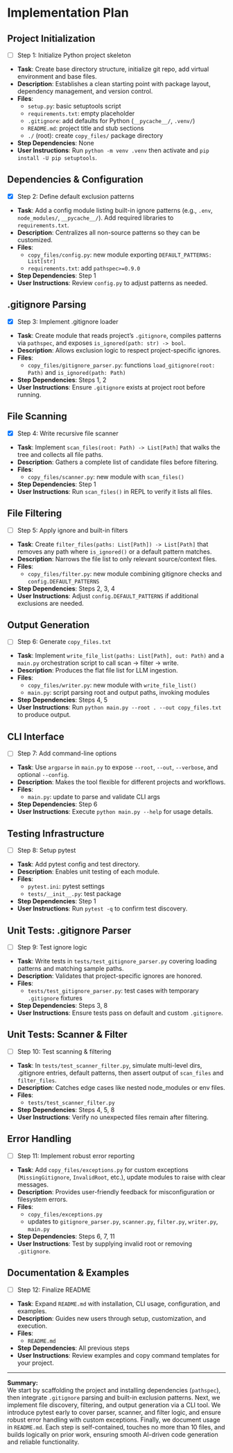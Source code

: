 # Implementation Plan

## Project Initialization

- [ ] Step 1: Initialize Python project skeleton
- **Task**: Create base directory structure, initialize git repo, add virtual environment and base files.
- **Description**: Establishes a clean starting point with package layout, dependency management, and version control.
- **Files**:
  - `setup.py`: basic setuptools script
  - `requirements.txt`: empty placeholder
  - `.gitignore`: add defaults for Python (`__pycache__/`, `.venv/`)
  - `README.md`: project title and stub sections
  - `./` (root): create `copy_files/` package directory
- **Step Dependencies**: None
- **User Instructions**: Run `python -m venv .venv` then activate and `pip install -U pip setuptools`.

## Dependencies & Configuration

- [x] Step 2: Define default exclusion patterns
- **Task**: Add a config module listing built-in ignore patterns (e.g., `.env`, `node_modules/`, `__pycache__/`). Add required libraries to `requirements.txt`.
- **Description**: Centralizes all non-source patterns so they can be customized.
- **Files**:
  - `copy_files/config.py`: new module exporting `DEFAULT_PATTERNS: List[str]`
  - `requirements.txt`: add `pathspec>=0.9.0`
- **Step Dependencies**: Step 1
- **User Instructions**: Review `config.py` to adjust patterns as needed.

## .gitignore Parsing

- [x] Step 3: Implement .gitignore loader
- **Task**: Create module that reads project’s `.gitignore`, compiles patterns via `pathspec`, and exposes `is_ignored(path: str) -> bool`.
- **Description**: Allows exclusion logic to respect project-specific ignores.
- **Files**:
  - `copy_files/gitignore_parser.py`: functions `load_gitignore(root: Path)` and `is_ignored(path: Path)`
- **Step Dependencies**: Steps 1, 2
- **User Instructions**: Ensure `.gitignore` exists at project root before running.

## File Scanning

- [x] Step 4: Write recursive file scanner
- **Task**: Implement `scan_files(root: Path) -> List[Path]` that walks the tree and collects all file paths.
- **Description**: Gathers a complete list of candidate files before filtering.
- **Files**:
  - `copy_files/scanner.py`: new module with `scan_files()`
- **Step Dependencies**: Step 1
- **User Instructions**: Run `scan_files()` in REPL to verify it lists all files.

## File Filtering

- [ ] Step 5: Apply ignore and built-in filters
- **Task**: Create `filter_files(paths: List[Path]) -> List[Path]` that removes any path where `is_ignored()` or a default pattern matches.
- **Description**: Narrows the file list to only relevant source/context files.
- **Files**:
  - `copy_files/filter.py`: new module combining gitignore checks and `config.DEFAULT_PATTERNS`
- **Step Dependencies**: Steps 2, 3, 4
- **User Instructions**: Adjust `config.DEFAULT_PATTERNS` if additional exclusions are needed.

## Output Generation

- [ ] Step 6: Generate `copy_files.txt`
- **Task**: Implement `write_file_list(paths: List[Path], out: Path)` and a `main.py` orchestration script to call scan → filter → write.
- **Description**: Produces the flat file list for LLM ingestion.
- **Files**:
  - `copy_files/writer.py`: new module with `write_file_list()`
  - `main.py`: script parsing root and output paths, invoking modules
- **Step Dependencies**: Steps 4, 5
- **User Instructions**: Run `python main.py --root . --out copy_files.txt` to produce output.

## CLI Interface

- [ ] Step 7: Add command-line options
- **Task**: Use `argparse` in `main.py` to expose `--root`, `--out`, `--verbose`, and optional `--config`.
- **Description**: Makes the tool flexible for different projects and workflows.
- **Files**:
  - `main.py`: update to parse and validate CLI args
- **Step Dependencies**: Step 6
- **User Instructions**: Execute `python main.py --help` for usage details.

## Testing Infrastructure

- [ ] Step 8: Setup pytest
- **Task**: Add pytest config and test directory.
- **Description**: Enables unit testing of each module.
- **Files**:
  - `pytest.ini`: pytest settings
  - `tests/__init__.py`: test package
- **Step Dependencies**: Step 1
- **User Instructions**: Run `pytest -q` to confirm test discovery.

## Unit Tests: .gitignore Parser

- [ ] Step 9: Test ignore logic
- **Task**: Write tests in `tests/test_gitignore_parser.py` covering loading patterns and matching sample paths.
- **Description**: Validates that project-specific ignores are honored.
- **Files**:
  - `tests/test_gitignore_parser.py`: test cases with temporary `.gitignore` fixtures
- **Step Dependencies**: Steps 3, 8
- **User Instructions**: Ensure tests pass on default and custom `.gitignore`.

## Unit Tests: Scanner & Filter

- [ ] Step 10: Test scanning & filtering
- **Task**: In `tests/test_scanner_filter.py`, simulate multi-level dirs, .gitignore entries, default patterns, then assert output of `scan_files` and `filter_files`.
- **Description**: Catches edge cases like nested node_modules or env files.
- **Files**:
  - `tests/test_scanner_filter.py`
- **Step Dependencies**: Steps 4, 5, 8
- **User Instructions**: Verify no unexpected files remain after filtering.

## Error Handling

- [ ] Step 11: Implement robust error reporting
- **Task**: Add `copy_files/exceptions.py` for custom exceptions (`MissingGitignore`, `InvalidRoot`, etc.), update modules to raise with clear messages.
- **Description**: Provides user-friendly feedback for misconfiguration or filesystem errors.
- **Files**:
  - `copy_files/exceptions.py`
  - updates to `gitignore_parser.py`, `scanner.py`, `filter.py`, `writer.py`, `main.py`
- **Step Dependencies**: Steps 6, 7, 11
- **User Instructions**: Test by supplying invalid root or removing `.gitignore`.

## Documentation & Examples

- [ ] Step 12: Finalize README
- **Task**: Expand `README.md` with installation, CLI usage, configuration, and examples.
- **Description**: Guides new users through setup, customization, and execution.
- **Files**:
  - `README.md`
- **Step Dependencies**: All previous steps
- **User Instructions**: Review examples and copy command templates for your project.

---

**Summary:**  
We start by scaffolding the project and installing dependencies (`pathspec`), then integrate `.gitignore` parsing and built-in exclusion patterns. Next, we implement file discovery, filtering, and output generation via a CLI tool. We introduce pytest early to cover parser, scanner, and filter logic, and ensure robust error handling with custom exceptions. Finally, we document usage in `README.md`. Each step is self-contained, touches no more than 10 files, and builds logically on prior work, ensuring smooth AI-driven code generation and reliable functionality.
